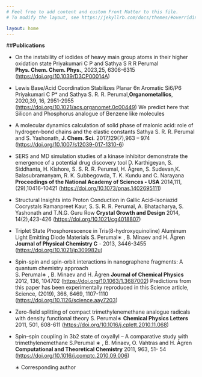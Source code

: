 ```yaml
---
# Feel free to add content and custom Front Matter to this file.
# To modify the layout, see https://jekyllrb.com/docs/themes/#overriding-theme-defaults

layout: home
---
```


##**Publications**

-  On the instability of iodides of heavy main group atoms in their higher oxidation state
   Priyakumari C P and Sathya S R R  Perumal  
   **Phys. Chem. Chem. Phys.**, 2023,25, 6306-6315  
   (https://doi.org/10.1039/D3CP00014A)

-  Lewis Base/Acid Coordination Stabilizes Planar 6π Aromatic Si6/P6
   Priyakumari C P* and Sathya S. R. R. Perumal,**Organometallics**, 2020,39, 16, 2951-2955 
   (https://doi.org/10.1021/acs.organomet.0c00449)
   We predict here that Silicon and Phosphorus analogue of Benzene like molecules 

-  A molecular dynamics calculation of solid phase of malonic acid: role of 
   hydrogen-bond chains and the elastic constants 
   Sathya S. R. R. Perumal and S. Yashonath,  **J. Chem. Sci.** 2017,129(7),963 – 974  
   (https://doi.org/10.1007/s12039-017-1310-6)

-  SERS and MD simulation studies of a kinase inhibitor demonstrate the emergence 
   of a potential drug discovery tool 
   D. Karthigeyan, S. Siddhanta, H. Kishore, S. S. R. R. Perumal, H. Ågren, 
   S. Sudevan,K. Balasubramanyam, R. K. Subbegowda, T. K. Kundu and C. Narayana 
   **Proceedings of the National Academy of Sciences - USA** 2014,111,(29),10416-10421
   (https://doi.org/10.1073/pnas.1402695111)

-  Structural Insights into Proton Conduction in Gallic Acid–Isoniazid Cocrystals Ramanpreet Kaur, 
   S. S. R. R. Perumal, A. Bhatacharya, S. Yashonath and T.N.G. Guru Row 
   **Crystal Growth and Design** 2014, 14(2),423-426
   (https://doi.org/10.1021/cg4018807)

-  Triplet State Phosphorescence in Tris(8-hydroxyquinoline) Aluminum Light Emitting 
   Diode Materials 
   S. Perumal∗ , B. Minaev and H. Ågren **Journal of Physical Chemistry C** - 2013, 3446-3455
   (https://doi.org/10.1021/jp309982u)

-  Spin-spin and spin-orbit interactions in nanographene fragments: A quantum chemistry approach    
   S. Perumal∗ , B. Minaev and H. Ågren **Journal of Chemical Physics** 2012, 136, 104702 
   (https://doi.org/10.1063/1.3687002)
   Predictions from this paper has been experimentally reproduced in this Science article, 
   Science, (2019), 366, 6469, 1107-1110 (https://doi.org/10.1126/science.aay7203)

-  Zero-field splitting of compact trimethylenemethane analogue radicals with 
   density functional theory 
   S. Perumal∗ **Chemical Physics Letters** 2011, 501, 608-611 
   (https://doi.org/10.1016/j.cplett.2010.11.068)

-  Spin–spin coupling in 3b2 state of oxyallyl – A comparative study with trimethylenemethane 
   S.Perumal ∗ , B. Minaev, O. Vahtras and H. Ågren 
   **Computational and Theoretical Chemistry** 2011, 963, 51- 54 
   (https://doi.org/10.1016/j.comptc.2010.09.006)

   ∗ Corresponding author


